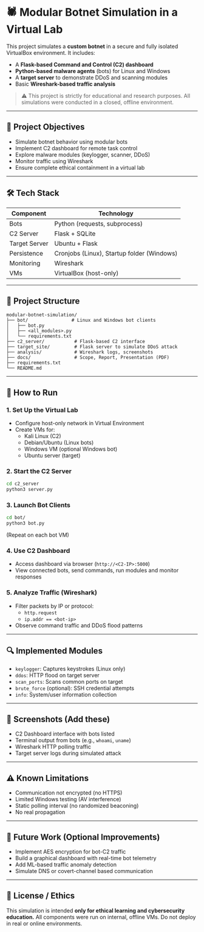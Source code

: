 # 🕷️ Modular Botnet Simulation in a Virtual Lab

This project simulates a **custom botnet** in a secure and fully isolated VirtualBox environment. It includes:

- A **Flask-based Command and Control (C2) dashboard**
- **Python-based malware agents** (bots) for Linux and Windows
- A **target server** to demonstrate DDoS and scanning modules
- Basic **Wireshark-based traffic analysis**

> ⚠️ This project is strictly for educational and research purposes. All simulations were conducted in a closed, offline environment.

---

## 🎯 Project Objectives

- Simulate botnet behavior using modular bots
- Implement C2 dashboard for remote task control
- Explore malware modules (keylogger, scanner, DDoS)
- Monitor traffic using Wireshark
- Ensure complete ethical containment in a virtual lab

---

## 🛠 Tech Stack

| Component       | Technology              |
|----------------|--------------------------|
| Bots           | Python (requests, subprocess) |
| C2 Server      | Flask + SQLite           |
| Target Server  | Ubuntu + Flask           |
| Persistence    | Cronjobs (Linux), Startup folder (Windows) |
| Monitoring     | Wireshark                |
| VMs            | VirtualBox (host-only)   |

---

## 📁 Project Structure

```
modular-botnet-simulation/
├── bot/                # Linux and Windows bot clients
│   ├── bot.py
│   ├── <all_modules>.py
│   └── requirements.txt
├── c2_server/           # Flask-based C2 interface
├── target_site/         # Flask server to simulate DDoS attack
├── analysis/            # Wireshark logs, screenshots
├── docs/                # Scope, Report, Presentation (PDF)
├── requirements.txt
└── README.md
```

---

## 🚀 How to Run

### 1. Set Up the Virtual Lab
- Configure host-only network in Virtual Environment
- Create VMs for:
  - Kali Linux (C2)
  - Debian/Ubuntu (Linux bots)
  - Windows VM (optional Windows bot)
  - Ubuntu server (target)

### 2. Start the C2 Server
```bash
cd c2_server
python3 server.py
```

### 3. Launch Bot Clients
```bash
cd bot/
python3 bot.py
```
(Repeat on each bot VM)

### 4. Use C2 Dashboard
- Access dashboard via browser (`http://<C2-IP>:5000`)
- View connected bots, send commands, run modules and monitor responses

### 5. Analyze Traffic (Wireshark)
- Filter packets by IP or protocol:
  - `http.request`
  - `ip.addr == <bot-ip>`
- Observe command traffic and DDoS flood patterns

---

## 🔍 Implemented Modules

- `keylogger`: Captures keystrokes (Linux only)
- `ddos`: HTTP flood on target server
- `scan_ports`: Scans common ports on target
- `brute_force` (optional): SSH credential attempts
- `info`: System/user information collection

---

## 📸 Screenshots (Add these)

- C2 Dashboard interface with bots listed
- Terminal output from bots (e.g., `whoami`, `uname`)
- Wireshark HTTP polling traffic
- Target server logs during simulated attack

---

## ⚠️ Known Limitations

- Communication not encrypted (no HTTPS)
- Limited Windows testing (AV interference)
- Static polling interval (no randomized beaconing)
- No real propagation

---

## 🧠 Future Work (Optional Improvements)

- Implement AES encryption for bot-C2 traffic
- Build a graphical dashboard with real-time bot telemetry
- Add ML-based traffic anomaly detection
- Simulate DNS or covert-channel based communication

---

## 📜 License / Ethics

This simulation is intended **only for ethical learning and cybersecurity education.**
All components were run on internal, offline VMs. Do not deploy in real or online environments.
